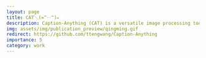 ```yaml
---
layout: page
title: CAT＼(=^‥^)✏️
description: Caption-Anything (CAT) is a versatile image processing tool that combines the capabilities of Segment Anything, Visual Captioning, and ChatGPT.
img: assets/img/publication_preview/qingming.gif
redirect: https://github.com/ttengwang/Caption-Anything
importance: 5
category: work
---
```


